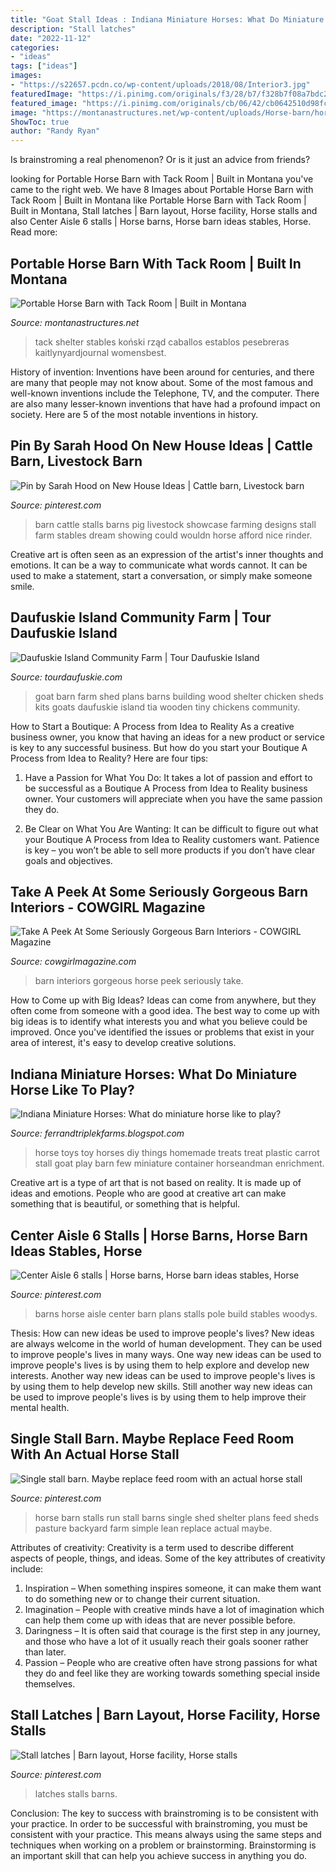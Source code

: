 ```yaml
---
title: "Goat Stall Ideas : Indiana Miniature Horses: What Do Miniature Horse Like To Play?"
description: "Stall latches"
date: "2022-11-12"
categories:
- "ideas"
tags: ["ideas"]
images:
- "https://s22657.pcdn.co/wp-content/uploads/2018/08/Interior3.jpg"
featuredImage: "https://i.pinimg.com/originals/f3/28/b7/f328b7f08a7bdc23d8ebde97c66df904.jpg"
featured_image: "https://i.pinimg.com/originals/cb/06/42/cb0642510d98fcd3becc31e801ae2f9b.jpg"
image: "https://montanastructures.net/wp-content/uploads/Horse-barn/horse-barn-with-tack-room-mt.jpg"
ShowToc: true
author: "Randy Ryan"
---
```



Is brainstroming a real phenomenon? Or is it just an advice from friends?

	

		
looking for Portable Horse Barn with Tack Room | Built in Montana you've came to the right web. We have 8 Images about Portable Horse Barn with Tack Room | Built in Montana like Portable Horse Barn with Tack Room | Built in Montana, Stall latches | Barn layout, Horse facility, Horse stalls and also Center Aisle 6 stalls | Horse barns, Horse barn ideas stables, Horse. Read more:
		
    
## Portable Horse Barn With Tack Room | Built In Montana

<img loading=lazy src="https://montanastructures.net/wp-content/uploads/Horse-barn/horse-barn-with-tack-room-mt.jpg" onerror="this.onerror=null;this.src='https://tse4.mm.bing.net/th?id=OIP.7viRtS518V1WfPLHtQU9iwHaE8&amp;pid=15.1';" alt="Portable Horse Barn with Tack Room | Built in Montana">

_Source: montanastructures.net_

>tack shelter stables koński rząd caballos establos pesebreras kaitlynyardjournal womensbest. 

	

History of invention:
Inventions have been around for centuries, and there are many that people may not know about. Some of the most famous and well-known inventions include the Telephone, TV, and the computer. There are also many lesser-known inventions that have had a profound impact on society. Here are 5 of the most notable inventions in history.

    
## Pin By Sarah Hood On New House Ideas | Cattle Barn, Livestock Barn

<img loading=lazy src="https://i.pinimg.com/originals/f3/28/b7/f328b7f08a7bdc23d8ebde97c66df904.jpg" onerror="this.onerror=null;this.src='https://tse2.mm.bing.net/th?id=OIP.oBqJsPZ26MFm8JpevpLGZwHaFj&amp;pid=15.1';" alt="Pin by Sarah Hood on New House Ideas | Cattle barn, Livestock barn">

_Source: pinterest.com_

>barn cattle stalls barns pig livestock showcase farming designs stall farm stables dream showing could wouldn horse afford nice rinder. 

	

Creative art is often seen as an expression of the artist's inner thoughts and emotions. It can be a way to communicate what words cannot. It can be used to make a statement, start a conversation, or simply make someone smile.

    
## Daufuskie Island Community Farm | Tour Daufuskie Island

<img loading=lazy src="https://tourdaufuskie.com/wp-content/uploads/2016/10/Green-Wood-Farm-Goat-Barn-2.jpg" onerror="this.onerror=null;this.src='https://tse4.mm.bing.net/th?id=OIP.i-KclzFUNbcMHcbOCk6HmAHaEP&amp;pid=15.1';" alt="Daufuskie Island Community Farm | Tour Daufuskie Island">

_Source: tourdaufuskie.com_

>goat barn farm shed plans barns building wood shelter chicken sheds kits goats daufuskie island tia wooden tiny chickens community. 

	

How to Start a Boutique: A Process from Idea to Reality
As a creative business owner, you know that having an ideas for a new product or service is key to any successful business. But how do you start your Boutique A Process from Idea to Reality? Here are four tips:
1. Have a Passion for What You Do: It takes a lot of passion and effort to be successful as a Boutique A Process from Idea to Reality business owner. Your customers will appreciate when you have the same passion they do.

2. Be Clear on What You Are Wanting: It can be difficult to figure out what your Boutique A Process from Idea to Reality customers want. Patience is key – you won’t be able to sell more products if you don’t have clear goals and objectives.


    
## Take A Peek At Some Seriously Gorgeous Barn Interiors - COWGIRL Magazine

<img loading=lazy src="https://s22657.pcdn.co/wp-content/uploads/2018/08/Interior3.jpg" onerror="this.onerror=null;this.src='https://tse3.mm.bing.net/th?id=OIP.UB1fiSAQfNhEkLxoJ3DXvgHaEc&amp;pid=15.1';" alt="Take A Peek At Some Seriously Gorgeous Barn Interiors - COWGIRL Magazine">

_Source: cowgirlmagazine.com_

>barn interiors gorgeous horse peek seriously take. 

	

How to Come up with Big Ideas?
Ideas can come from anywhere, but they often come from someone with a good idea. The best way to come up with big ideas is to identify what interests you and what you believe could be improved. Once you've identified the issues or problems that exist in your area of interest, it's easy to develop creative solutions.

    
## Indiana Miniature Horses: What Do Miniature Horse Like To Play?

<img loading=lazy src="http://4.bp.blogspot.com/-fyDARssFgoM/UrekTb8sD-I/AAAAAAAABD4/VSSUrU71fNs/s1600/Topperwcarrotbucket1.jpg" onerror="this.onerror=null;this.src='https://tse2.mm.bing.net/th?id=OIP.v4hnVYbTpiftmLquqKaTOQHaFN&amp;pid=15.1';" alt="Indiana Miniature Horses: What do miniature horse like to play?">

_Source: ferrandtriplekfarms.blogspot.com_

>horse toys toy horses diy things homemade treats treat plastic carrot stall goat play barn few miniature container horseandman enrichment. 

	

Creative art is a type of art that is not based on reality. It is made up of ideas and emotions. People who are good at creative art can make something that is beautiful, or something that is helpful.

    
## Center Aisle 6 Stalls | Horse Barns, Horse Barn Ideas Stables, Horse

<img loading=lazy src="https://i.pinimg.com/736x/15/6d/5a/156d5a6354f3a216785a33f8904dfab0--horse-barns-horses.jpg" onerror="this.onerror=null;this.src='https://tse3.mm.bing.net/th?id=OIP.lR5B-gHkNS2piGTJxo6sHQHaFj&amp;pid=15.1';" alt="Center Aisle 6 stalls | Horse barns, Horse barn ideas stables, Horse">

_Source: pinterest.com_

>barns horse aisle center barn plans stalls pole build stables woodys. 

	

Thesis: How can new ideas be used to improve people's lives?
New ideas are always welcome in the world of human development. They can be used to improve people's lives in many ways. One way new ideas can be used to improve people's lives is by using them to help explore and develop new interests. Another way new ideas can be used to improve people's lives is by using them to help develop new skills. Still another way new ideas can be used to improve people's lives is by using them to help improve their mental health.

    
## Single Stall Barn. Maybe Replace Feed Room With An Actual Horse Stall

<img loading=lazy src="https://i.pinimg.com/originals/5a/98/e9/5a98e9d8539e57bc9d8269035f7815b9.jpg" onerror="this.onerror=null;this.src='https://tse1.mm.bing.net/th?id=OIP.W0p-mrhAqT3_EvRJwzy0PQHaGi&amp;pid=15.1';" alt="Single stall barn. Maybe replace feed room with an actual horse stall">

_Source: pinterest.com_

>horse barn stalls run stall barns single shed shelter plans feed sheds pasture backyard farm simple lean replace actual maybe. 

	

Attributes of creativity:
Creativity is a term used to describe different aspects of people, things, and ideas. Some of the key attributes of creativity include: 
1. Inspiration – When something inspires someone, it can make them want to do something new or to change their current situation.
2. Imagination – People with creative minds have a lot of imagination which can help them come up with ideas that are never possible before. 
3. Daringness – It is often said that courage is the first step in any journey, and those who have a lot of it usually reach their goals sooner rather than later. 
4. Passion – People who are creative often have strong passions for what they do and feel like they are working towards something special inside themselves.

    
## Stall Latches | Barn Layout, Horse Facility, Horse Stalls

<img loading=lazy src="https://i.pinimg.com/originals/cb/06/42/cb0642510d98fcd3becc31e801ae2f9b.jpg" onerror="this.onerror=null;this.src='https://tse4.mm.bing.net/th?id=OIP.oCbS_KsdcOOekVZ2mAijZQHaEK&amp;pid=15.1';" alt="Stall latches | Barn layout, Horse facility, Horse stalls">

_Source: pinterest.com_

>latches stalls barns. 

	

Conclusion: The key to success with brainstroming is to be consistent with your practice.
In order to be successful with brainstroming, you must be consistent with your practice. This means always using the same steps and techniques when working on a problem or brainstorming. Brainstorming is an important skill that can help you achieve success in anything you do.

